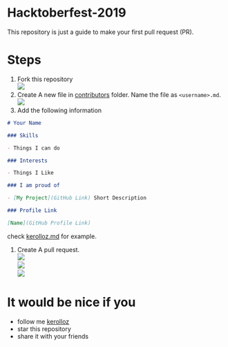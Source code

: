 # Hacktoberfest-2019

This repository is just a guide to make your first pull request (PR).

# Steps

1. Fork this repository  
  ![](https://i.ibb.co/WK3TNMx/image.png)
1. Create A new file in [contributors](/contributors) folder. Name the file as `<username>.md`.    
  ![](https://i.ibb.co/sb4MS8P/image.png)
1. Add the following information  
  ```markdown
  # Your Name

  ### Skills

  - Things I can do

  ### Interests

  - Things I Like

  ### I am proud of

  - [My Project](GitHub Link) Short Description

  ### Profile Link

  [Name](GitHub Profile Link)
  ```
  check [kerolloz.md](/contributors/kerolloz.md) for example.
1. Create A pull request.  
  ![](https://i.ibb.co/3sJMxsy/image.png)  
  ![](https://i.ibb.co/1TPTwSN/image.png)  
  ![](https://i.ibb.co/3Y0C1pn/image.png)

# It would be nice if you

- follow me [kerolloz](//github.com/kerolloz)
- star this repository
- share it with your friends
